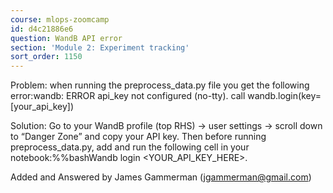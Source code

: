 ```yaml
---
course: mlops-zoomcamp
id: d4c21886e6
question: WandB API error
section: 'Module 2: Experiment tracking'
sort_order: 1150
---
```


Problem: when running the preprocess_data.py file you get the following error:wandb: ERROR api_key not configured (no-tty). call wandb.login(key=[your_api_key])

Solution: Go to your WandB profile (top RHS) → user settings → scroll down to “Danger Zone” and copy your API key. Then before running preprocess_data.py, add and run the following cell in your notebook:%%bashWandb login <YOUR_API_KEY_HERE>.

Added and Answered by James Gammerman (jgammerman@gmail.com)


